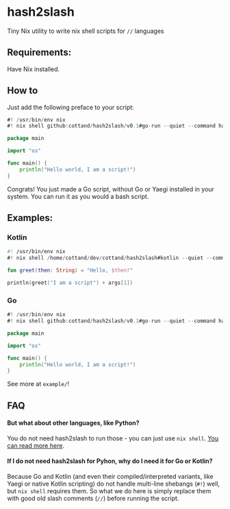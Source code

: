 # hash2slash
Tiny Nix utility to write nix shell scripts for `//` languages

## Requirements: 

Have Nix installed.

## How to

Just add the following preface to your script:

```go
#! /usr/bin/env nix
#! nix shell github:cottand/hash2slash/v0.1#go-run --quiet --command hash2slash-go-run

package main

import "os"

func main() {
	println("Hello world, I am a script!")
}
```

Congrats! You just made a Go script, without Go or Yaegi installed in your system.
You can run it as you would a bash script.

## Examples:

### Kotlin

```kotlin
#! /usr/bin/env nix
#! nix shell /home/cottand/dev/cottand/hash2slash#kotlin --quiet --command hash2slash-kotlin

fun greet(then: String) = "Hello, $then!"

println(greet("I am a script") + args[1])
```
### Go

```go
#! /usr/bin/env nix
#! nix shell github:cottand/hash2slash/v0.1#go-run --quiet --command hash2slash-go-run

package main

import "os"

func main() {
	println("Hello world, I am a script!")
}
```

See more at `example/`!

## FAQ

#### But what about other languages, like Python?
You do not need hash2slash to run those - you can just use `nix shell`.
[You can read more here](https://nixos.org/manual/nix/stable/command-ref/new-cli/nix3-shell#use-as-a--interpreter).

#### If I do not need hash2slash for Pyhon, why do I need it for Go or Kotlin?

Because Go and Kotlin (and even their compiled/interpreted variants, like Yaegi or native Kotlin scripting) do
not handle multi-line shebangs (`#!`) well, but `nix shell` requires them.
So what we do here is simply replace them with good old slash comments (`//`) before running the script.



